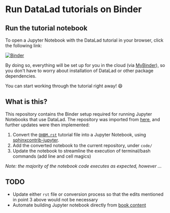 # Run DataLad tutorials on Binder

## Run the tutorial notebook

To open a Jupyter Notebook with the DataLad tutorial in your browser, click the following link:

[![Binder](https://mybinder.org/badge_logo.svg)](https://mybinder.org/v2/gh/datalad-handbook/datalad-tutorial-binder/HEAD)

By doing so, everything will be set up for you in the cloud (via [MyBinder](https://mybinder.org/)), so you don't have to worry about installation of DataLad or other package dependencies.

You can start working through the tutorial right away! :smile:

## What is this?

This repository contains the Binder setup required for running Jupyter Notebooks that use DataLad.
The repository was imported from [here](https://github.com/marianne-aspbury/openmr2021-dataviz-workshop-python),
and further updates were then implemented:

1. Convert the [`OHBM.rst`](https://github.com/datalad-handbook/book/blob/master/docs/code_from_chapters/OHBM.rst) tutorial file into a Jupyter Notebook, using [sphinxcontrib-jupyter](https://github.com/QuantEcon/sphinxcontrib-jupyter).
2. Add the converted notebook to the current repository, under `code/`
3. Update the notebook to streamline the execution of terminal/bash commands (add line and cell magics)

*Note: the majority of the notebook code executes as expected, however ...*

## TODO

- Update either `rst` file or conversion process so that the edits mentioned in point 3 above would not be necessary
- Automate building Jupyter notebook directly from [book content](https://github.com/datalad-handbook/book)